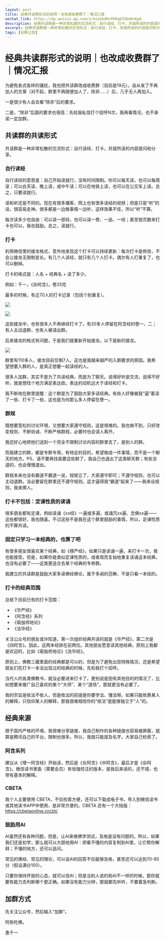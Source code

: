 ```yaml
---
layout: post
title: 经典共读群形式的说明｜也改成收费群了｜情况汇报
wechat_link: https://mp.weixin.qq.com/s/ho2ebdRsPKRq6CO6m9nKpA
description: 经典共读群是一种非常松散的交流形式：自行读经、打卡，并就所读的内容提问和分享。希望大家都能深入经藏，智慧如海。
excerpt: 经典共读群是一种非常松散的交流形式：自行读经、打卡，并就所读的内容提问和分享。希望大家都能深入经藏，智慧如海。
tags: [社群公告]
---
```


# 经典共读群形式的说明｜也改成收费群了｜情况汇报

为避免各式各样的骚扰，我也把共读群改成收费群（目前是19元）。自从发了不再加人的文章（对不起，群里不再随便加人了，除非……）后，几乎无人再加入。

一是很少有人会去看“除非”后的要求。

二是，“除非”后面的要求也很高：先给我私信打个招呼N次，我再看情况，也不承诺一定加群。

## 共读群的共读形式

共读群是一种非常松散的交流形式：自行读经、打卡，并就所读的内容提问和分享。

### 自行读经

自行读经的意思是：自己开始读就行，没有时间限制。你可以每天读，也可以每周读；可以白天读、晚上读，或中午读；可以在地铁上读，也可以在公交车上读。总之，只要读就行。

读和听还是不同的。现在有很多播客，网上也有很多读经的视频；但是只是“听”的话，很容易走神。很多都是一边做事情一边听，这样效果不佳，所以“听”不算。

每次读多少也自由：可以读一部经，也可以读一卷、一品、一经；甚至按页数来打卡也可以，我也鼓励。总之，读就行。

### 打卡

利用微信里的接龙格式，意外地发现这个打卡可以持续更新：每次打卡是修改，不会让接龙无限制变长。有几个人读经，就只有几个人打卡。偶尔有人打重复了，也可以删掉。

打卡的格式是：人名 + 经典名 + 读了多少。

例如：千一，《杂阿含》，卷25完

最多的时候，有近70人的打卡记录（包括个别重复）。

![](../images/2025-09-14-15-27-40.png)

![](../images/2025-09-14-15-28-49.png)

这些接龙中，也有很多人不再继续打卡了。有20多人停留在阿含经的卷一、二；有人主动退群，也有人被请出群。

后来接龙的格式有问题，于是我们就重新开始接龙。以下是新的接龙。

![](../images/2025-09-14-16-16-58.png)

群里有110多人，接龙目前仅剩7人。这也是我越来越严的入群要求的原因。我希望想要入群的人，是真正想要一起读经的人。

很多人加群，其实不是为了共读经典，而是为了聊天。说得好听是交流，说得不好听，就是想找个地方满足表达欲。表达的动机远大于读经和打卡。

我不断地在群里提醒：这个群是为了鼓励大家多读经典。有些人好像被我“逼”着读了一些、打卡了一些，这也是为何那么多人停留在卷一。

### 群规

既想要宽松的讨论环境，又想要大家遵守规则，这是很难的。我也做不到，只好改变规则、不断劝诫、不断严格群规，必要时也会请人离开。

我还好心地把他们送到一个完全不限制讨论内容的群里去了，是别人的群。

而我建立的群，都是专群专用，有特定的目的，希望做成一件事情，而不是一个聊天的地方。PS，请不要再找我要这些群了，我自己也退出了这类聊天群；有些没退的，也会慢慢退出。

群规本来也没有霸道不霸道一说，规矩立了，大家遵守即可；不遵守规则，也可以主动退群。没必要留在群里还不遵守规则。这才逼得我“霸道”起来了——我来设规则，我来撵人。

### 打卡不包括：定课性质的读诵

很多朋友都有定课，例如读诵《xx经》一遍或多遍，或诵咒xx遍、念佛xx遍——这些都很好，我也随喜。不过这些不是我在这个群里鼓励的事情，所以，定课性质的不算共读。

### 固定只学习一本经典的，也算了吧

有很多朋友很喜欢某个经典，如《楞严经》，如果只是读诵一遍，来打卡一次，我也能接受。但是，如果你是类似定课性质的，或者周而复始地重复读诵这本经典，也没有必要了——这类更适合去某个经典的专修群。

我建立的共读群是鼓励大家多读佛经佛论，属于多闻的范畴，不是只看一本经的。

### 打卡的经典范围

总结下目前已有的打卡范围：

* 《华严经》
* 《阿含经》系列
* 《瑜伽师地论》
* 《法华经》

关注公众号的朋友或许知道，第一次组织经典共读的就是《华严经》，第二次是《四阿含》。因此，这两本经排在前两位。其他朋友愿意读其他经典，原则上我都是欢迎的，比如《瑜伽师地论》《法华经》。

原则上，佛教三藏里面的经典都是可以的，但是为了避免出现特殊情况，还是希望朋友们在打卡一本没出现过的经典的时候，先和我打个招呼。

当代人的各类佛教书，就没必要进来打卡了。更别说是抱有其他目的的情况了，比如想要来推广自己喜欢的某个“大师”、某个“道场”，那就更没有必要了。

我的宗旨是依法不依人，但是依法的前提是你要学法、懂法呀。如果只能依靠某人的解释，只信仰某人的解释，那我很难相信你的“依法”是能够独立于“人”的。

## 经典来源

限于国内严格的环境，我很难分享链接，我自己制作的各种链接也容易被屏蔽，就算是腾讯自己的平台，限制也很多。所以，我就只能提及名字，大家自己检索了。

### 阿含系列

建议从《增一阿含经》开始读，然后是《长阿含》《中阿含》，最后才是《杂阿含》。微信读书里面（需要会员）有恒强校注的版本，是我后来读的，还不错，也带有基本的解释。

### CBETA

我个人主要使用 CBETA，不仅检索方便，还可以下载成电子书，导入到微信读书或其他读书APP中使用，是非常方便的。CBETA 还有一个大陆版：https://cbetaonline.cn/zh/

### 鼓励用AI

AI虽然还有各种问题，但是，让AI来做佛学测试，及格是没有问题的。所以，如果我们还是初学，那么就可以大胆地用AI：把看不懂的内容复制到AI里，让它帮你解释；不懂的地方，还可以追问。

常见的佛经、常见的理论，可以说AI的回答不仅能够及格，甚至还可以达到70–85分（假设满分100）。

只要你保持开放的心态，就可以信AI；但是当别人说的和AI不一样的时候，那你就要有能力去判断哪个更正确。如果没有能力分辨，那就都先听听，不要着急判断。

## 加群方式

先关注公众号，然后输入“加群“。


阿弥陀佛。

愚千一
